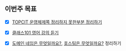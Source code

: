 ## 이번주 목표

- [x] [TOPCIT 운영체제쪽 정리하지 못한부분 정리하기](https://user-images.githubusercontent.com/41042989/114327920-00650a00-9b76-11eb-9ebf-c499095fd17f.png)

- [x] [클래스101 영어 강의 듣기](https://user-images.githubusercontent.com/41042989/114327815-8f255700-9b75-11eb-8e03-fda0de02481b.png)

- [x] [도메인 네임은 무엇일까요?](https://github.com/znakwkd30/backend-developer-roadmap/blob/main/%EC%9D%B8%ED%84%B0%EB%84%B7/%EB%8F%84%EB%A9%94%EC%9D%B8%20%EB%84%A4%EC%9E%84%EC%9D%80%20%EB%AC%B4%EC%97%87%EC%9D%BC%EA%B9%8C%EC%9A%94.md), [호스팅은 무엇일까요?](https://github.com/znakwkd30/backend-developer-roadmap/blob/main/%EC%9D%B8%ED%84%B0%EB%84%B7/%ED%98%B8%EC%8A%A4%ED%8C%85%EC%9D%80%20%EB%AC%B4%EC%97%87%EC%9D%BC%EA%B9%8C%EC%9A%94.md) 정리하기
